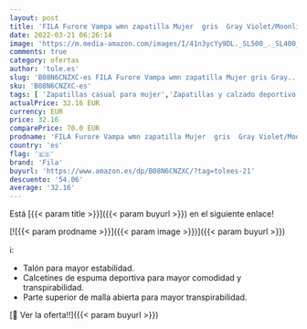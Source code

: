 ```yaml
---
layout: post
title: 'FILA Furore Vampa wmn zapatilla Mujer  gris  Gray Violet/Moonlite Mauve   41 EU'
date: 2022-03-21 06:26:14
image: 'https://m.media-amazon.com/images/I/41n3ycYy9DL._SL500_._SL400_.jpg'
comments: true
category: ofertas
author: 'tole.es'
slug: 'B08N6CNZXC-es FILA Furore Vampa wmn zapatilla Mujer gris Gray...'
sku: 'B08N6CNZXC-es'
tags: [ 'Zapatillas casual para mujer','Zapatillas y calzado deportivo para mujer','Zapatos','Zapatos para mujer','Zapatos y complementos','fila','zapatilla', ]
actualPrice: 32.16 EUR
currency: EUR
price: 32.16
comparePrice: 70.0 EUR
prodname: 'FILA Furore Vampa wmn zapatilla Mujer  gris  Gray Violet/Moonlite Mauve   41 EU'
country: 'es'
flag: '🇪🇸'
brand: 'Fila'
buyurl: 'https://www.amazon.es/dp/B08N6CNZXC/?tag=tolees-21'
descuento: '54.06'
average: '32.16'
---
```


Está [{{< param title >}}]({{< param buyurl >}}) en el siguiente enlace!

[![{{< param prodname >}}]({{< param image >}})]({{< param buyurl >}})

ℹ️:

- Talón para mayor estabilidad.
- Calcetines de espuma deportiva para mayor comodidad y transpirabilidad.
- Parte superior de malla abierta para mayor transpirabilidad.

[🛒 Ver la oferta!!]({{< param buyurl >}})
